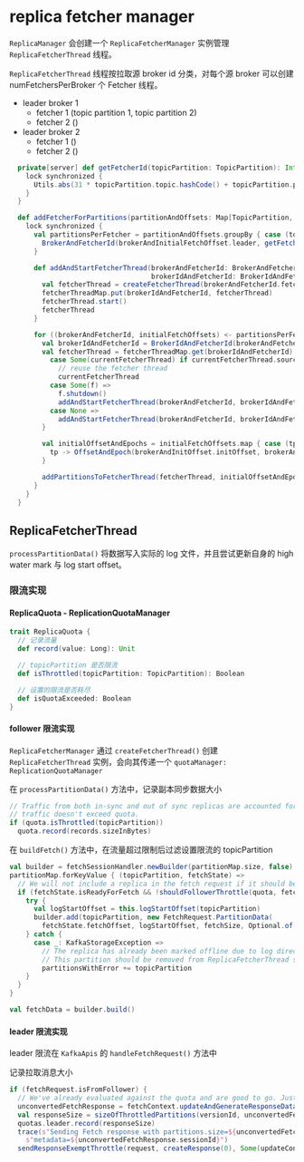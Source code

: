 # replica fetcher manager

`ReplicaManager` 会创建一个 `ReplicaFetcherManager` 实例管理 `ReplicaFetcherThread` 线程。

`ReplicaFetcherThread` 线程按拉取源 broker id 分类，对每个源 broker 可以创建 numFetchersPerBroker 个 Fetcher 线程。

- leader broker 1
	- fetcher 1 (topic partition 1, topic partition 2)
	- fetcher 2 ()
- leader broker 2
	- fetcher 1 ()
	- fetcher 2 ()

``` scala
  private[server] def getFetcherId(topicPartition: TopicPartition): Int = {
    lock synchronized {
      Utils.abs(31 * topicPartition.topic.hashCode() + topicPartition.partition) % numFetchersPerBroker
    }
  }
```

``` scala
  def addFetcherForPartitions(partitionAndOffsets: Map[TopicPartition, InitialFetchState]): Unit = {
    lock synchronized {
      val partitionsPerFetcher = partitionAndOffsets.groupBy { case (topicPartition, brokerAndInitialFetchOffset) =>
        BrokerAndFetcherId(brokerAndInitialFetchOffset.leader, getFetcherId(topicPartition))
      }

      def addAndStartFetcherThread(brokerAndFetcherId: BrokerAndFetcherId,
                                   brokerIdAndFetcherId: BrokerIdAndFetcherId): T = {
        val fetcherThread = createFetcherThread(brokerAndFetcherId.fetcherId, brokerAndFetcherId.broker)
        fetcherThreadMap.put(brokerIdAndFetcherId, fetcherThread)
        fetcherThread.start()
        fetcherThread
      }

      for ((brokerAndFetcherId, initialFetchOffsets) <- partitionsPerFetcher) {
        val brokerIdAndFetcherId = BrokerIdAndFetcherId(brokerAndFetcherId.broker.id, brokerAndFetcherId.fetcherId)
        val fetcherThread = fetcherThreadMap.get(brokerIdAndFetcherId) match {
          case Some(currentFetcherThread) if currentFetcherThread.sourceBroker == brokerAndFetcherId.broker =>
            // reuse the fetcher thread
            currentFetcherThread
          case Some(f) =>
            f.shutdown()
            addAndStartFetcherThread(brokerAndFetcherId, brokerIdAndFetcherId)
          case None =>
            addAndStartFetcherThread(brokerAndFetcherId, brokerIdAndFetcherId)
        }

        val initialOffsetAndEpochs = initialFetchOffsets.map { case (tp, brokerAndInitOffset) =>
          tp -> OffsetAndEpoch(brokerAndInitOffset.initOffset, brokerAndInitOffset.currentLeaderEpoch)
        }

        addPartitionsToFetcherThread(fetcherThread, initialOffsetAndEpochs)
      }
    }
  }
```

## ReplicaFetcherThread

`processPartitionData()` 将数据写入实际的 log 文件，并且尝试更新自身的 high water mark 与 log start offset。

### 限流实现

#### ReplicaQuota - ReplicationQuotaManager

``` scala
trait ReplicaQuota {
  // 记录流量
  def record(value: Long): Unit

  // topicPartition 是否限流
  def isThrottled(topicPartition: TopicPartition): Boolean

  // 设置的限流是否耗尽
  def isQuotaExceeded: Boolean
}
```

#### follower 限流实现

`ReplicaFetcherManager` 通过 `createFetcherThread()` 创建 `ReplicaFetcherThread` 实例，会向其传递一个 `quotaManager: ReplicationQuotaManager`

在 `processPartitionData()` 方法中，记录副本同步数据大小

``` scala
// Traffic from both in-sync and out of sync replicas are accounted for in replication quota to ensure total replication
// traffic doesn't exceed quota.
if (quota.isThrottled(topicPartition))
  quota.record(records.sizeInBytes)
```

在 `buildFetch()` 方法中，在流量超过限制后过滤设置限流的 topicPartition

``` scala
val builder = fetchSessionHandler.newBuilder(partitionMap.size, false)
partitionMap.forKeyValue { (topicPartition, fetchState) =>
  // We will not include a replica in the fetch request if it should be throttled.
  if (fetchState.isReadyForFetch && !shouldFollowerThrottle(quota, fetchState, topicPartition)) {
    try {
      val logStartOffset = this.logStartOffset(topicPartition)
      builder.add(topicPartition, new FetchRequest.PartitionData(
        fetchState.fetchOffset, logStartOffset, fetchSize, Optional.of(fetchState.currentLeaderEpoch)))
    } catch {
      case _: KafkaStorageException =>
        // The replica has already been marked offline due to log directory failure and the original failure should have already been logged.
        // This partition should be removed from ReplicaFetcherThread soon by ReplicaManager.handleLogDirFailure()
        partitionsWithError += topicPartition
    }
  }
}

val fetchData = builder.build()
```

#### leader 限流实现

leader 限流在 `KafkaApis` 的 `handleFetchRequest()` 方法中

记录拉取消息大小

``` scala
if (fetchRequest.isFromFollower) {
  // We've already evaluated against the quota and are good to go. Just need to record it now.
  unconvertedFetchResponse = fetchContext.updateAndGenerateResponseData(partitions)
  val responseSize = sizeOfThrottledPartitions(versionId, unconvertedFetchResponse, quotas.leader)
  quotas.leader.record(responseSize)
  trace(s"Sending Fetch response with partitions.size=${unconvertedFetchResponse.responseData.size}, " +
    s"metadata=${unconvertedFetchResponse.sessionId}")
  sendResponseExemptThrottle(request, createResponse(0), Some(updateConversionStats))
```


